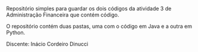 Repositório simples para guardar os dois códigos da atividade 3 de Administração Financeira que contém código.

O repositório contém duas pastas, uma com o código em Java e a outra em Python.

Discente: Inácio Cordeiro Dinucci

